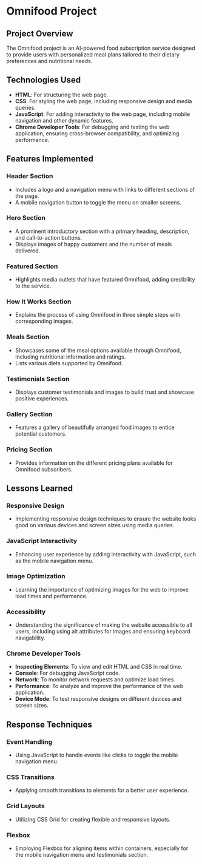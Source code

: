 # Omnifood Project

## Project Overview
The Omnifood project is an AI-powered food subscription service designed to provide users with personalized meal plans tailored to their dietary preferences and nutritional needs.

## Technologies Used
- **HTML**: For structuring the web page.
- **CSS**: For styling the web page, including responsive design and media queries.
- **JavaScript**: For adding interactivity to the web page, including mobile navigation and other dynamic features.
- **Chrome Developer Tools**: For debugging and testing the web application, ensuring cross-browser compatibility, and optimizing performance.

## Features Implemented

### Header Section
- Includes a logo and a navigation menu with links to different sections of the page.
- A mobile navigation button to toggle the menu on smaller screens.

### Hero Section
- A prominent introductory section with a primary heading, description, and call-to-action buttons.
- Displays images of happy customers and the number of meals delivered.

### Featured Section
- Highlights media outlets that have featured Omnifood, adding credibility to the service.

### How It Works Section
- Explains the process of using Omnifood in three simple steps with corresponding images.

### Meals Section
- Showcases some of the meal options available through Omnifood, including nutritional information and ratings.
- Lists various diets supported by Omnifood.

### Testimonials Section
- Displays customer testimonials and images to build trust and showcase positive experiences.

### Gallery Section
- Features a gallery of beautifully arranged food images to entice potential customers.

### Pricing Section
- Provides information on the different pricing plans available for Omnifood subscribers.

## Lessons Learned

### Responsive Design
- Implementing responsive design techniques to ensure the website looks good on various devices and screen sizes using media queries.

### JavaScript Interactivity
- Enhancing user experience by adding interactivity with JavaScript, such as the mobile navigation menu.

### Image Optimization
- Learning the importance of optimizing images for the web to improve load times and performance.

### Accessibility
- Understanding the significance of making the website accessible to all users, including using alt attributes for images and ensuring keyboard navigability.

### Chrome Developer Tools
- **Inspecting Elements**: To view and edit HTML and CSS in real time.
- **Console**: For debugging JavaScript code.
- **Network**: To monitor network requests and optimize load times.
- **Performance**: To analyze and improve the performance of the web application.
- **Device Mode**: To test responsive designs on different devices and screen sizes.

## Response Techniques

### Event Handling
- Using JavaScript to handle events like clicks to toggle the mobile navigation menu.

### CSS Transitions
- Applying smooth transitions to elements for a better user experience.

### Grid Layouts
- Utilizing CSS Grid for creating flexible and responsive layouts.

### Flexbox
- Employing Flexbox for aligning items within containers, especially for the mobile navigation menu and testimonials section.
